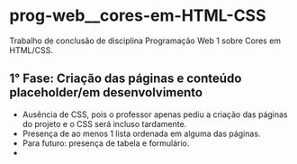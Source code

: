 # prog-web__cores-em-HTML-CSS
Trabalho de conclusão de disciplina Programação Web 1 sobre Cores em HTML/CSS.

## 1° Fase: Criação das páginas e conteúdo placeholder/em desenvolvimento
 - Ausência de CSS, pois o professor apenas pediu a criação das páginas do projeto e o CSS será incluso tardamente.
 - Presença de ao menos 1 lista ordenada em alguma das páginas.
 - Para futuro: presença de tabela e formulário.
 - 